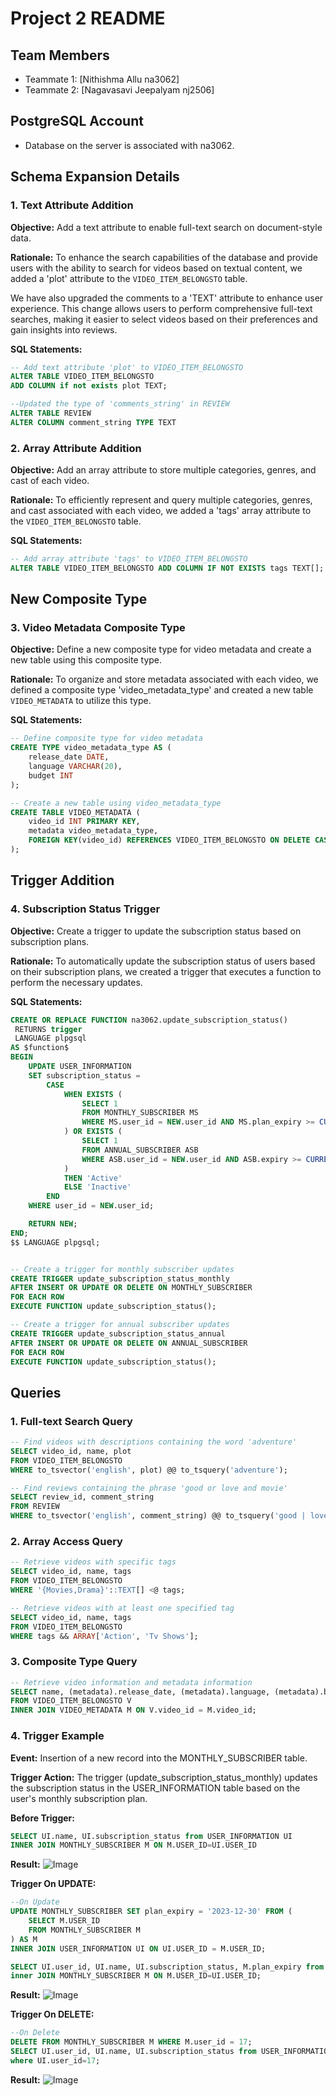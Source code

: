 # Project 2 README

## Team Members
- Teammate 1: [Nithishma Allu na3062]
- Teammate 2: [Nagavasavi Jeepalyam nj2506]

## PostgreSQL Account
- Database on the server is associated with na3062.

## Schema Expansion Details

### 1. Text Attribute Addition

**Objective:**
Add a text attribute to enable full-text search on document-style data.

**Rationale:**
To enhance the search capabilities of the database and provide users with the ability to search for videos based on textual content, we added a 'plot' attribute to the `VIDEO_ITEM_BELONGSTO` table.

We have also upgraded the comments to a 'TEXT' attribute to enhance user experience. This change allows users to perform comprehensive full-text searches, making it easier to select videos based on their preferences and gain insights into reviews. 

**SQL Statements:**
```sql
-- Add text attribute 'plot' to VIDEO_ITEM_BELONGSTO
ALTER TABLE VIDEO_ITEM_BELONGSTO
ADD COLUMN if not exists plot TEXT;

--Updated the type of 'comments_string' in REVIEW
ALTER TABLE REVIEW
ALTER COLUMN comment_string TYPE TEXT
```

### 2. Array Attribute Addition

**Objective:**
Add an array attribute to store multiple categories, genres, and cast of each video.

**Rationale:**
To efficiently represent and query multiple categories, genres, and cast associated with each video, we added a 'tags' array attribute to the `VIDEO_ITEM_BELONGSTO` table.

**SQL Statements:**
```sql
-- Add array attribute 'tags' to VIDEO_ITEM_BELONGSTO
ALTER TABLE VIDEO_ITEM_BELONGSTO ADD COLUMN IF NOT EXISTS tags TEXT[];
```
## New Composite Type

### 3. Video Metadata Composite Type

**Objective:**
Define a new composite type for video metadata and create a new table using this composite type.

**Rationale:**
To organize and store metadata associated with each video, we defined a composite type 'video_metadata_type' and created a new table `VIDEO_METADATA` to utilize this type.

**SQL Statements:**
```sql
-- Define composite type for video metadata
CREATE TYPE video_metadata_type AS (
    release_date DATE,
    language VARCHAR(20),
    budget INT
);

-- Create a new table using video_metadata_type
CREATE TABLE VIDEO_METADATA (
    video_id INT PRIMARY KEY,
    metadata video_metadata_type,
    FOREIGN KEY(video_id) REFERENCES VIDEO_ITEM_BELONGSTO ON DELETE CASCADE ON UPDATE CASCADE
);
```

## Trigger Addition

### 4. Subscription Status Trigger

**Objective:**
Create a trigger to update the subscription status based on subscription plans.

**Rationale:**
To automatically update the subscription status of users based on their subscription plans, we created a trigger that executes a function to perform the necessary updates.

**SQL Statements:**
```sql
CREATE OR REPLACE FUNCTION na3062.update_subscription_status()
 RETURNS trigger
 LANGUAGE plpgsql
AS $function$
BEGIN
    UPDATE USER_INFORMATION
    SET subscription_status = 
        CASE
            WHEN EXISTS (
                SELECT 1
                FROM MONTHLY_SUBSCRIBER MS
                WHERE MS.user_id = NEW.user_id AND MS.plan_expiry >= CURRENT_DATE
            ) OR EXISTS (
                SELECT 1
                FROM ANNUAL_SUBSCRIBER ASB
                WHERE ASB.user_id = NEW.user_id AND ASB.expiry >= CURRENT_DATE
            )
            THEN 'Active'
            ELSE 'Inactive'
        END
    WHERE user_id = NEW.user_id;

    RETURN NEW;
END;
$$ LANGUAGE plpgsql;


-- Create a trigger for monthly subscriber updates
CREATE TRIGGER update_subscription_status_monthly
AFTER INSERT OR UPDATE OR DELETE ON MONTHLY_SUBSCRIBER
FOR EACH ROW
EXECUTE FUNCTION update_subscription_status();

-- Create a trigger for annual subscriber updates
CREATE TRIGGER update_subscription_status_annual
AFTER INSERT OR UPDATE OR DELETE ON ANNUAL_SUBSCRIBER
FOR EACH ROW
EXECUTE FUNCTION update_subscription_status();
```

## Queries
### 1. Full-text Search Query
```sql
-- Find videos with descriptions containing the word 'adventure'
SELECT video_id, name, plot
FROM VIDEO_ITEM_BELONGSTO
WHERE to_tsvector('english', plot) @@ to_tsquery('adventure');

-- Find reviews containing the phrase 'good or love and movie'
SELECT review_id, comment_string
FROM REVIEW
WHERE to_tsvector('english', comment_string) @@ to_tsquery('good | love & movie');

```

### 2. Array Access Query
```sql
-- Retrieve videos with specific tags
SELECT video_id, name, tags
FROM VIDEO_ITEM_BELONGSTO
WHERE '{Movies,Drama}'::TEXT[] <@ tags;

-- Retrieve videos with at least one specified tag
SELECT video_id, name, tags
FROM VIDEO_ITEM_BELONGSTO
WHERE tags && ARRAY['Action', 'Tv Shows'];

```

### 3. Composite Type Query
```sql
-- Retrieve video information and metadata information
SELECT name, (metadata).release_date, (metadata).language, (metadata).budget
FROM VIDEO_ITEM_BELONGSTO V
INNER JOIN VIDEO_METADATA M ON V.video_id = M.video_id;
```

### 4. Trigger Example
**Event:**
Insertion of a new record into the MONTHLY_SUBSCRIBER table.

**Trigger Action:**
The trigger (update_subscription_status_monthly) updates the subscription status in the USER_INFORMATION table based on the user's monthly subscription plan.

**Before Trigger:**
```sql
SELECT UI.name, UI.subscription_status from USER_INFORMATION UI
INNER JOIN MONTHLY_SUBSCRIBER M ON M.USER_ID=UI.USER_ID
```
**Result:**
![Image](../image1.jpeg)


**Trigger On UPDATE:**

```sql
--On Update
UPDATE MONTHLY_SUBSCRIBER SET plan_expiry = '2023-12-30' FROM (
    SELECT M.USER_ID
    FROM MONTHLY_SUBSCRIBER M
) AS M
INNER JOIN USER_INFORMATION UI ON UI.USER_ID = M.USER_ID;

SELECT UI.user_id, UI.name, UI.subscription_status, M.plan_expiry from USER_INFORMATION UI
inner JOIN MONTHLY_SUBSCRIBER M ON M.USER_ID=UI.USER_ID;
```
**Result:**
![Image](../image2.jpeg)

**Trigger On DELETE:**

```sql
--On Delete
DELETE FROM MONTHLY_SUBSCRIBER M WHERE M.user_id = 17;
SELECT UI.user_id, UI.name, UI.subscription_status from USER_INFORMATION UI
where UI.user_id=17;
```
**Result:**
![Image](../image3.jpeg)




